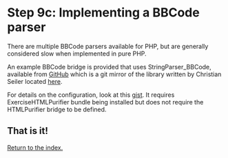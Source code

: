 Step 9c: Implementing a BBCode parser
======================================

There are multiple BBCode parsers available for PHP, but are generally considered
slow when implemented in pure PHP.

An example BBCode bridge is provided that uses StringParser_BBCode, available from
[GitHub](https://github.com/merk/StringParser_BBCode) which is a git mirror of the library
written by Christian Seiler located [here](http://christian-seiler.de/projekte/php/bbcode/index_en.html).

For details on the configuration, look at this [gist](https://gist.github.com/1948617). It requires
ExerciseHTMLPurifier bundle being installed but does not require the HTMLPurifier bridge to be
defined.

## That is it!
[Return to the index.](index.md)
